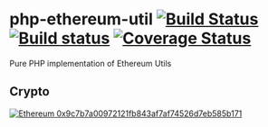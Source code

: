 # php-ethereum-util [![Build Status](https://travis-ci.org/kornrunner/php-ethereum-util.svg?branch=master)](https://travis-ci.org/kornrunner/php-ethereum-util) [![Build status](https://ci.appveyor.com/api/projects/status/d1qm90h668elbtc4/branch/master?svg=true)](https://ci.appveyor.com/project/kornrunner/php-ethereum-util/branch/master) [![Coverage Status](https://coveralls.io/repos/github/kornrunner/php-ethereum-util/badge.svg?branch=master)](https://coveralls.io/github/kornrunner/php-ethereum-util?branch=master)

Pure PHP implementation of Ethereum Utils

## Crypto

[![Ethereum](https://user-images.githubusercontent.com/725986/61891022-0d0c7f00-af09-11e9-829f-096c039bbbfa.png) 0x9c7b7a00972121fb843af7af74526d7eb585b171][Ethereum]

[Ethereum]: https://etherscan.io/address/0x9c7b7a00972121fb843af7af74526d7eb585b171 "Donate with Ethereum"
